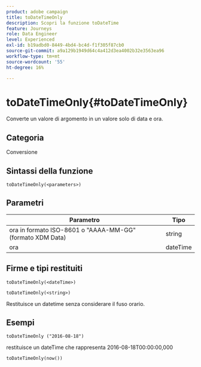 ```yaml
---
product: adobe campaign
title: toDateTimeOnly
description: Scopri la funzione toDateTime
feature: Journeys
role: Data Engineer
level: Experienced
exl-id: b19adbd0-8449-4bd4-bc4d-f1f305f87cb0
source-git-commit: a9a129b1949d64c4a412d3ea4002b32e3563ea96
workflow-type: tm+mt
source-wordcount: '55'
ht-degree: 16%

---
```


# toDateTimeOnly{#toDateTimeOnly}

Converte un valore di argomento in un valore solo di data e ora.

## Categoria

Conversione

## Sintassi della funzione

`toDateTimeOnly(<parameters>)`

## Parametri

| Parametro | Tipo |
|-----------|------------------|
| ora in formato ISO-8601 o &quot;AAAA-MM-GG&quot; (formato XDM Data) | string |
| ora | dateTime |

## Firme e tipi restituiti

`toDateTimeOnly(<dateTime>)`

`toDateTimeOnly(<string>)`
<!--`toDateTimeOnly(<integer>,<integer>,<integer>)`
`toDateTimeOnly(<integer>,<integer>,<integer>,<integer>,<integer>,<integer>)`-->

Restituisce un datetime senza considerare il fuso orario.

## Esempi

`toDateTimeOnly ("2016-08-18")`

restituisce un dateTime che rappresenta 2016-08-18T00:00:00,000

`toDateTimeOnly(now())`

<!--`toDateTimeOnly(2016,8,18,23,17,59)`

Returns 2016-08-18T23:17:59.000.

`toDateTimeOnly(2016,8,18)`

Returns 2016-08-18T00:00:00.000.-->
